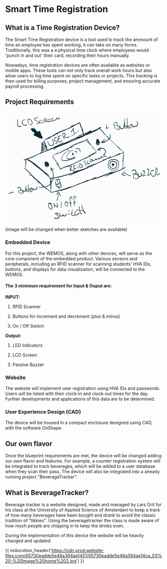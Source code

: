 # Smart Time Registration


## What is a Time Registration Device?
The Smart Time Registration device is a tool used to track the ammount of time an employee has spent working, it can take on many forms. Traditionally, this was a a physical time clock where employees would 'punch in and out' their card, recording their hours manually.

Nowadays, time registration devices are often available as websites or mobile apps. These tools can not only track overall work hours but also allow users to log time spent on specific tasks or projects. This tracking is then used for billing purposes, project management, and ensuring accurate payroll processing.

## Project Requirements
<img src="assets/images/initial_sketch.jpg" alt="Alt text" width="500" />

(image will be changed  when better sketches are available)

### Embedded Device
For this project, the WEMOS, along with other devices, will serve as the core component of the embedded product. Various sensors and peripherals, including an RFID scanner for scanning students' HVA IDs, buttons, and displays for data visualization, will be connected to the WEMOS.

#### The 3 minimum requirement for Input & Ouput are:
**INPUT:**

1. RFID Scanner

2. Buttons for increment and decrement (plus & minus)

3. On / Off Switch

**Output:**

1. LED Indicators

2. LCD Screen

3. Passive Buzzer

### Website

The website will implement user registration using HVA IDs and passwords. Users will be listed with their clock-in and clock-out times for the day. Further developments and applications of this data are to be determined.

### User Experience Design (CAD)

The device will be housed in a compact enclosure designed using CAD, with the software OnShape.

## Our own flavor
Once the blueprint requirements are met, the device will be changed adding our own flavor and features. For example, a counter registration system will be integrated to track beverages, which will be added to a user database when they scan their pass. The device will also be integrated into a already running project "BeverageTracker". 

## What is BeverageTracker?

Beverage tracker is a website designed, made and managed by Lars Grit for his class at the University of Applied Science of Amsterdam to keep a track of how many beverages have been bought and drank to avoid the classic tradition of "tikkies". Using the beveragetracker the class is made aware of how much people are chipping in to keep the drinks even.

During the implementation of this device the website will be heavily changed and updated.


{{ mdocotion_header('https://cdn.prod.website-files.com/65730eadde5e46a394ae1451/65730eadde5e46a394ae14ca_ES%20-%20Image%20home%202.jpg') }}